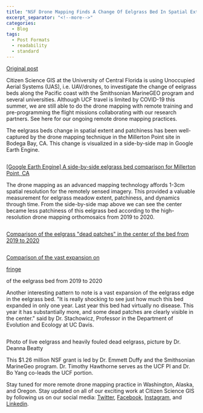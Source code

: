 ```yaml
---
title: "NSF Drone Mapping Finds A Change Of Eelgrass Bed In Spatial Extent And Patchiness"
excerpt_separator: "<!--more-->"
categories:
  - Blog
tags:
  - Post Formats
  - readability
  - standard
---
```

[Original post](https://www.citizensciencegis.org/blog/eelresults20)

Citizen Science GIS at the University of Central Florida is using Unoccupied Aerial Systems (UAS), i.e. UAV/drones, to investigate the change of eelgrass beds along the Pacific coast with the Smithsonian MarineGEO program and several universities. Although UCF travel is limited by COVID-19 this summer, we are still able to do the drone mapping with remote training and pre-programming the flight missions collaborating with our research partners. See here for our ongoing remote drone mapping practices.

The eelgrass beds change in spatial extent and patchiness has been well-captured by the drone mapping technique in the Millerton Point site in Bodega Bay, CA. This change is visualized in a side-by-side map in Google Earth Engine.

<img src="{{ site.url }}{{ site.baseurl }}/assets/images/Posts/2020072001.png" alt="">

[[Google Earth Engine] A side-by-side eelgrass bed comparison for Millerton Point, CA](https://hao2309.users.earthengine.app/view/eelgrass-drone-image-demo)

The drone mapping as an advanced mapping technology affords 1-3cm spatial resolution for the remotely sensed imagery. This provided a valuable measurement for eelgrass meadow extent, patchiness, and dynamics through time. From the side-by-side map above we can see the center became less patchiness of this eelgrass bed according to the high-resolution drone mapping orthomosaics from 2019 to 2020. 

<img src="{{ site.url }}{{ site.baseurl }}/assets/images/Posts/2020072002.png" alt="">

[Comparison of the eelgrass "dead patches" in the center of the bed from 2019 to 2020](https://hao2309.users.earthengine.app/view/eelgrass-drone-image-demo)

<img src="{{ site.url }}{{ site.baseurl }}/assets/images/Posts/2020072003.png" alt="">

[Comparison of the vast expansion on](https://hao2309.users.earthengine.app/view/eelgrass-drone-image-demo)

[fringe](https://hao2309.users.earthengine.app/view/eelgrass-drone-image-demo)

 of the eelgrass bed  from 2019 to 2020

Another interesting pattern to note is a vast expansion of the eelgrass edge in the eelgrass bed. "It is really shocking to see just how much this bed expanded in only one year. Last year this bed had virtually no disease.  This year it has substantially more, and some dead patches are clearly visible in the center." said by Dr. Stachowicz, Professor in the Department of Evolution and Ecology at UC Davis.

<img src="{{ site.url }}{{ site.baseurl }}/assets/images/Posts/2020072004.png" alt="">

Photo of live eelgrass and heavily fouled dead eelgrass, picture by Dr. Deanna Beatty

This $1.26 million NSF grant is led by Dr. Emmett Duffy and the Smithsonian MarineGeo program. Dr. Timothy Hawthorne serves as the UCF PI and Dr. Bo Yang co-leads the UCF portion. 

Stay tuned for more remote drone mapping practice in Washington, Alaska, and Oregon. Stay updated on all of our exciting work at Citizen Science GIS by following us on our social media: [Twitter](https://twitter.com/citizen_gis?lang=en), [Facebook](https://www.facebook.com/citizensciencegis/), [Instagram](https://www.instagram.com/citizensciencegis/), and [Linkedin](https://www.linkedin.com/company/citizensciencegis/).